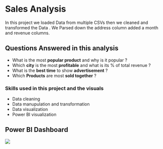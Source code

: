 
# Sales Analysis 
In this project we loaded Data from multiple CSVs then we cleaned and transformed the Data
. We Parsed down the address column added a month and revenue columns.



## Questions Answered in this analysis

- What is the most **popular product** and why is it popular ?
- Which **city** is the most **profitable** and what is its % of total revenue ?
- What is the **best time** to show **advertisement** ?
- Which **Products** are most **sold together** ?

### Skills used in this project and the visuals

- Data cleaning 
- Data manupulation and transformation 
- Data visualization
- Power BI visualization

##  Power BI Dashboard
 

![](retail.gif)


